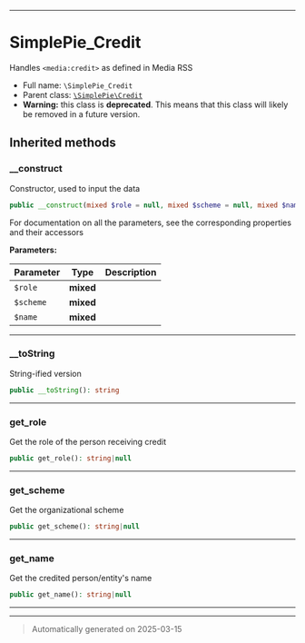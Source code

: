 ***

# SimplePie_Credit

Handles `<media:credit>` as defined in Media RSS



* Full name: `\SimplePie_Credit`
* Parent class: [`\SimplePie\Credit`](./SimplePie/Credit.md)
* **Warning:** this class is **deprecated**. This means that this class will likely be removed in a future version.






## Inherited methods


### __construct

Constructor, used to input the data

```php
public __construct(mixed $role = null, mixed $scheme = null, mixed $name = null): mixed
```

For documentation on all the parameters, see the corresponding
properties and their accessors






**Parameters:**

| Parameter | Type | Description |
|-----------|------|-------------|
| `$role` | **mixed** |  |
| `$scheme` | **mixed** |  |
| `$name` | **mixed** |  |





***

### __toString

String-ified version

```php
public __toString(): string
```












***

### get_role

Get the role of the person receiving credit

```php
public get_role(): string|null
```












***

### get_scheme

Get the organizational scheme

```php
public get_scheme(): string|null
```












***

### get_name

Get the credited person/entity's name

```php
public get_name(): string|null
```












***


***
> Automatically generated on 2025-03-15

